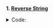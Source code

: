 **1. [Reverse String](https://leetcode.com/explore/interview/card/top-interview-questions-easy/127/strings/879/)**

<details><summary>Code:</summary>

```cpp
class Solution {
public:
    void reverseString(vector<char>& s) {
        reverse(s.begin(), s.end());
    }
};
```

</details>
